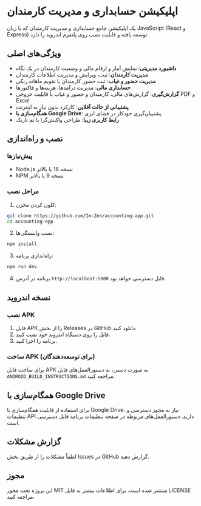 # اپلیکیشن حسابداری و مدیریت کارمندان

یک اپلیکیشن جامع حسابداری و مدیریت کارمندان که با زبان JavaScript (React و Express) توسعه یافته و قابلیت نصب روی پلتفرم اندروید را دارد.

## ویژگی‌های اصلی

- **داشبورد مدیریتی**: نمایش آمار و ارقام مالی و وضعیت کارمندان در یک نگاه
- **مدیریت کارمندان**: ثبت، ویرایش و مدیریت اطلاعات کارمندان
- **مدیریت حضور و غیاب**: ثبت حضور کارمندان با تقویم ماهانه رنگی
- **حسابداری مالی**: مدیریت درآمدها، هزینه‌ها و فاکتورها
- **گزارش‌گیری**: گزارش‌های مالی، کارمندان و حضور و غیاب با قابلیت خروجی PDF و Excel
- **پشتیبانی از حالت آفلاین**: کارکرد بدون نیاز به اینترنت
- **همگام‌سازی با Google Drive**: پشتیبان‌گیری خودکار در فضای ابری
- **رابط کاربری زیبا**: طراحی واکنش‌گرا با تم تاریک

## نصب و راه‌اندازی

### پیش‌نیازها

- Node.js نسخه 18 یا بالاتر
- NPM نسخه 9 یا بالاتر

### مراحل نصب

1. کلون کردن مخزن:
```bash
git clone https://github.com/Im-Zen/accounting-app.git
cd accounting-app
```

2. نصب وابستگی‌ها:
```bash
npm install
```

3. راه‌اندازی برنامه:
```bash
npm run dev
```

4. برنامه در آدرس `http://localhost:5000` قابل دسترسی خواهد بود.

## نسخه اندروید

### نصب APK

1. فایل APK را از بخش Releases در GitHub دانلود کنید.
2. فایل را روی دستگاه اندروید خود نصب کنید.
3. برنامه را اجرا کنید.

### ساخت APK (برای توسعه‌دهندگان)

برای ساخت فایل APK به صورت دستی، به دستورالعمل‌های فایل `ANDROID_BUILD_INSTRUCTIONS.md` مراجعه کنید.

## همگام‌سازی با Google Drive

برای استفاده از قابلیت همگام‌سازی با Google Drive، نیاز به مجوز دسترسی و تنظیمات API دارید. دستورالعمل‌های مربوطه در صفحه تنظیمات برنامه قابل دسترسی است.

## گزارش مشکلات

لطفاً مشکلات را از طریق بخش Issues در GitHub گزارش دهید.

## مجوز

این پروژه تحت مجوز MIT منتشر شده است. برای اطلاعات بیشتر به فایل LICENSE مراجعه کنید.